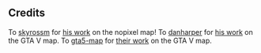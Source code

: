 ## Credits

To [skyrossm](https://github.com/skyrossm) for [his work](https://github.com/skyrossm/np-gangmap) on the nopixel map!
To [danharper](https://github.com/danharper/) for [his work](https://github.com/danharper/GTAV) on the GTA V map.
To [gta5-map](https://github.com/gta5-map) for [their work](https://github.com/gta5-map/gta5-map.github.io) on the GTA V map.
